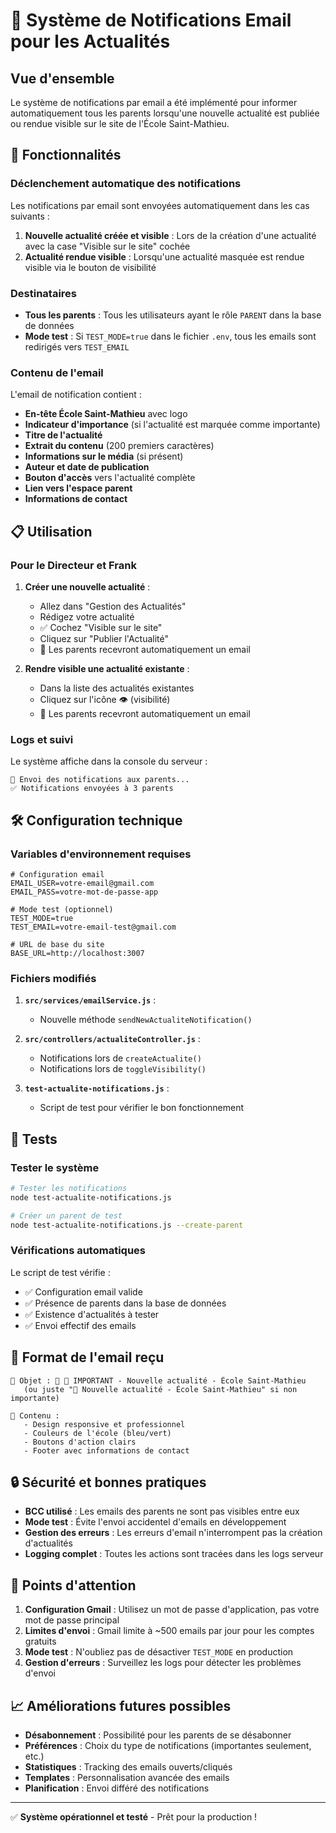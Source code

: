 # 📧 Système de Notifications Email pour les Actualités

## Vue d'ensemble

Le système de notifications par email a été implémenté pour informer automatiquement tous les parents lorsqu'une nouvelle actualité est publiée ou rendue visible sur le site de l'École Saint-Mathieu.

## 🚀 Fonctionnalités

### Déclenchement automatique des notifications

Les notifications par email sont envoyées automatiquement dans les cas suivants :

1. **Nouvelle actualité créée et visible** : Lors de la création d'une actualité avec la case "Visible sur le site" cochée
2. **Actualité rendue visible** : Lorsqu'une actualité masquée est rendue visible via le bouton de visibilité

### Destinataires

- **Tous les parents** : Tous les utilisateurs ayant le rôle `PARENT` dans la base de données
- **Mode test** : Si `TEST_MODE=true` dans le fichier `.env`, tous les emails sont redirigés vers `TEST_EMAIL`

### Contenu de l'email

L'email de notification contient :

- **En-tête École Saint-Mathieu** avec logo
- **Indicateur d'importance** (si l'actualité est marquée comme importante)
- **Titre de l'actualité**
- **Extrait du contenu** (200 premiers caractères)
- **Informations sur le média** (si présent)
- **Auteur et date de publication**
- **Bouton d'accès** vers l'actualité complète
- **Lien vers l'espace parent**
- **Informations de contact**

## 📋 Utilisation

### Pour le Directeur et Frank

1. **Créer une nouvelle actualité** :
   - Allez dans "Gestion des Actualités"
   - Rédigez votre actualité
   - ✅ Cochez "Visible sur le site"
   - Cliquez sur "Publier l'Actualité"
   - 📧 Les parents recevront automatiquement un email

2. **Rendre visible une actualité existante** :
   - Dans la liste des actualités existantes
   - Cliquez sur l'icône 👁️ (visibilité)
   - 📧 Les parents recevront automatiquement un email

### Logs et suivi

Le système affiche dans la console du serveur :
```
📧 Envoi des notifications aux parents...
✅ Notifications envoyées à 3 parents
```

## 🛠️ Configuration technique

### Variables d'environnement requises

```env
# Configuration email
EMAIL_USER=votre-email@gmail.com
EMAIL_PASS=votre-mot-de-passe-app

# Mode test (optionnel)
TEST_MODE=true
TEST_EMAIL=votre-email-test@gmail.com

# URL de base du site
BASE_URL=http://localhost:3007
```

### Fichiers modifiés

1. **`src/services/emailService.js`** : 
   - Nouvelle méthode `sendNewActualiteNotification()`

2. **`src/controllers/actualiteController.js`** :
   - Notifications lors de `createActualite()`
   - Notifications lors de `toggleVisibility()`

3. **`test-actualite-notifications.js`** :
   - Script de test pour vérifier le bon fonctionnement

## 🧪 Tests

### Tester le système

```bash
# Tester les notifications
node test-actualite-notifications.js

# Créer un parent de test
node test-actualite-notifications.js --create-parent
```

### Vérifications automatiques

Le script de test vérifie :
- ✅ Configuration email valide
- ✅ Présence de parents dans la base de données
- ✅ Existence d'actualités à tester
- ✅ Envoi effectif des emails

## 📱 Format de l'email reçu

```
📧 Objet : 📰 🚨 IMPORTANT - Nouvelle actualité - École Saint-Mathieu
   (ou juste "📰 Nouvelle actualité - École Saint-Mathieu" si non importante)

📝 Contenu :
   - Design responsive et professionnel
   - Couleurs de l'école (bleu/vert)
   - Boutons d'action clairs
   - Footer avec informations de contact
```

## 🔒 Sécurité et bonnes pratiques

- **BCC utilisé** : Les emails des parents ne sont pas visibles entre eux
- **Mode test** : Évite l'envoi accidentel d'emails en développement
- **Gestion des erreurs** : Les erreurs d'email n'interrompent pas la création d'actualités
- **Logging complet** : Toutes les actions sont tracées dans les logs serveur

## 🚨 Points d'attention

1. **Configuration Gmail** : Utilisez un mot de passe d'application, pas votre mot de passe principal
2. **Limites d'envoi** : Gmail limite à ~500 emails par jour pour les comptes gratuits
3. **Mode test** : N'oubliez pas de désactiver `TEST_MODE` en production
4. **Gestion d'erreurs** : Surveillez les logs pour détecter les problèmes d'envoi

## 📈 Améliorations futures possibles

- **Désabonnement** : Possibilité pour les parents de se désabonner
- **Préférences** : Choix du type de notifications (importantes seulement, etc.)
- **Statistiques** : Tracking des emails ouverts/cliqués
- **Templates** : Personnalisation avancée des emails
- **Planification** : Envoi différé des notifications

---

✅ **Système opérationnel et testé** - Prêt pour la production !
